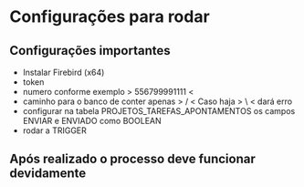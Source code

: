 # Configurações para rodar

## Configurações importantes
- Instalar Firebird (x64)
- token
- numero conforme exemplo > 556799991111 < 
- caminho para o banco de conter apenas > / <   Caso haja > \ < dará erro
- configurar na tabela PROJETOS_TAREFAS_APONTAMENTOS os campos ENVIAR e ENVIADO como BOOLEAN
- rodar a TRIGGER

## Após realizado o processo deve funcionar devidamente